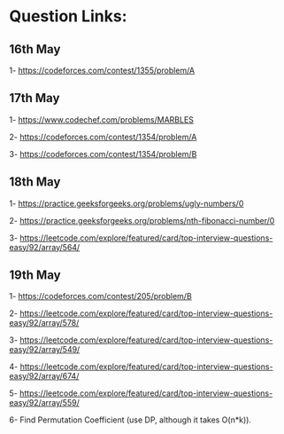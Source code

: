 # Question Links:
## 16th May
1- https://codeforces.com/contest/1355/problem/A
## 17th May
1- https://www.codechef.com/problems/MARBLES

2- https://codeforces.com/contest/1354/problem/A

3- https://codeforces.com/contest/1354/problem/B
## 18th May
1- https://practice.geeksforgeeks.org/problems/ugly-numbers/0

2- https://practice.geeksforgeeks.org/problems/nth-fibonacci-number/0

3- https://leetcode.com/explore/featured/card/top-interview-questions-easy/92/array/564/
## 19th May
1- https://codeforces.com/contest/205/problem/B

2- https://leetcode.com/explore/featured/card/top-interview-questions-easy/92/array/578/

3- https://leetcode.com/explore/featured/card/top-interview-questions-easy/92/array/549/

4- https://leetcode.com/explore/featured/card/top-interview-questions-easy/92/array/674/

5- https://leetcode.com/explore/featured/card/top-interview-questions-easy/92/array/559/

6- Find Permutation Coefficient (use DP, although it takes O(n*k)).


